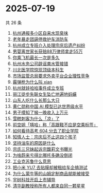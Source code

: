 # 2025-07-19

共 26 条

<!-- BEGIN -->
<!-- 最后更新时间 Sat Jul 19 2025 14:32:06 GMT+0800 (China Standard Time) -->

1. [杭州通报多小区自来水现臭味](https://www.zhihu.com/search?q=%E6%9D%AD%E5%B7%9E%E9%80%9A%E6%8A%A5%E5%A4%9A%E5%B0%8F%E5%8C%BA%E8%87%AA%E6%9D%A5%E6%B0%B4%E7%8E%B0%E8%87%AD%E5%91%B3)
1. [老年暴走团逼停救护车消防车](https://www.zhihu.com/search?q=%E8%80%81%E5%B9%B4%E6%9A%B4%E8%B5%B0%E5%9B%A2%E9%80%BC%E5%81%9C%E6%95%91%E6%8A%A4%E8%BD%A6%E6%B6%88%E9%98%B2%E8%BD%A6)
1. [杭州成立专班介入处理宗庆后遗产纠纷](https://www.zhihu.com/search?q=%E6%9D%AD%E5%B7%9E%E6%88%90%E7%AB%8B%E4%B8%93%E7%8F%AD%E4%BB%8B%E5%85%A5%E5%A4%84%E7%90%86%E5%AE%97%E5%BA%86%E5%90%8E%E9%81%97%E4%BA%A7%E7%BA%A0%E7%BA%B7)
1. [男婴离世家长获赔88万律师拿走55万](https://www.zhihu.com/search?q=%E7%94%B7%E5%A9%B4%E7%A6%BB%E4%B8%96%E5%AE%B6%E9%95%BF%E8%8E%B7%E8%B5%9488%E4%B8%87%E5%BE%8B%E5%B8%88%E6%8B%BF%E8%B5%B055%E4%B8%87)
1. [你乘飞机最长一次是多久](https://www.zhihu.com/search?q=%E4%BD%A0%E4%B9%98%E9%A3%9E%E6%9C%BA%E6%9C%80%E9%95%BF%E4%B8%80%E6%AC%A1%E6%98%AF%E5%A4%9A%E4%B9%85)
1. [杭州水务公司辟谣粪水管接错](https://www.zhihu.com/search?q=%E6%9D%AD%E5%B7%9E%E6%B0%B4%E5%8A%A1%E5%85%AC%E5%8F%B8%E8%BE%9F%E8%B0%A3%E7%B2%AA%E6%B0%B4%E7%AE%A1%E6%8E%A5%E9%94%99)
1. [川北医学院惊现顶级本科生](https://www.zhihu.com/search?q=%E5%B7%9D%E5%8C%97%E5%8C%BB%E5%AD%A6%E9%99%A2%E6%83%8A%E7%8E%B0%E9%A1%B6%E7%BA%A7%E6%9C%AC%E7%A7%91%E7%94%9F)
1. [市场监管总局要求外卖平台企业理性竞争](https://www.zhihu.com/search?q=%E5%B8%82%E5%9C%BA%E7%9B%91%E7%AE%A1%E6%80%BB%E5%B1%80%E8%A6%81%E6%B1%82%E5%A4%96%E5%8D%96%E5%B9%B3%E5%8F%B0%E4%BC%81%E4%B8%9A%E7%90%86%E6%80%A7%E7%AB%9E%E4%BA%89)
1. [霰弹枪为什么叫 xian](https://www.zhihu.com/search?q=%E9%9C%B0%E5%BC%B9%E6%9E%AA%E4%B8%BA%E4%BB%80%E4%B9%88%E5%8F%AB%20xian)
1. [杭州就娃哈哈事件成立专班](https://www.zhihu.com/search?q=%E6%9D%AD%E5%B7%9E%E5%B0%B1%E5%A8%83%E5%93%88%E5%93%88%E4%BA%8B%E4%BB%B6%E6%88%90%E7%AB%8B%E4%B8%93%E7%8F%AD)
1. [丽江徒步失联女生坠亡地遍地蚂蟥](https://www.zhihu.com/search?q=%E4%B8%BD%E6%B1%9F%E5%BE%92%E6%AD%A5%E5%A4%B1%E8%81%94%E5%A5%B3%E7%94%9F%E5%9D%A0%E4%BA%A1%E5%9C%B0%E9%81%8D%E5%9C%B0%E8%9A%82%E8%9F%A5)
1. [山东人吃什么长那么大只](https://www.zhihu.com/search?q=%E5%B1%B1%E4%B8%9C%E4%BA%BA%E5%90%83%E4%BB%80%E4%B9%88%E9%95%BF%E9%82%A3%E4%B9%88%E5%A4%A7%E5%8F%AA)
1. [黄仁勋称中国 AI 模型已达世界级水平](https://www.zhihu.com/search?q=%E9%BB%84%E4%BB%81%E5%8B%8B%E7%A7%B0%E4%B8%AD%E5%9B%BD%20AI%20%E6%A8%A1%E5%9E%8B%E5%B7%B2%E8%BE%BE%E4%B8%96%E7%95%8C%E7%BA%A7%E6%B0%B4%E5%B9%B3)
1. [男子摸知了猴一晚收入上万元](https://www.zhihu.com/search?q=%E7%94%B7%E5%AD%90%E6%91%B8%E7%9F%A5%E4%BA%86%E7%8C%B4%E4%B8%80%E6%99%9A%E6%94%B6%E5%85%A5%E4%B8%8A%E4%B8%87%E5%85%83)
1. [雪糕刺客为什么「凉」了](https://www.zhihu.com/search?q=%E9%9B%AA%E7%B3%95%E5%88%BA%E5%AE%A2%E4%B8%BA%E4%BB%80%E4%B9%88%E3%80%8C%E5%87%89%E3%80%8D%E4%BA%86)
1. [前空姐「嘻哈」称「高跟鞋不应是空乘标签」](https://www.zhihu.com/search?q=%E5%89%8D%E7%A9%BA%E5%A7%90%E3%80%8C%E5%98%BB%E5%93%88%E3%80%8D%E7%A7%B0%E3%80%8C%E9%AB%98%E8%B7%9F%E9%9E%8B%E4%B8%8D%E5%BA%94%E6%98%AF%E7%A9%BA%E4%B9%98%E6%A0%87%E7%AD%BE%E3%80%8D)
1. [如何看待高考 604 分去了职业学院](https://www.zhihu.com/search?q=%E5%A6%82%E4%BD%95%E7%9C%8B%E5%BE%85%E9%AB%98%E8%80%83%20604%20%E5%88%86%E5%8E%BB%E4%BA%86%E8%81%8C%E4%B8%9A%E5%AD%A6%E9%99%A2)
1. [知情人士：宗庆后不止这四个孩子](https://www.zhihu.com/search?q=%E7%9F%A5%E6%83%85%E4%BA%BA%E5%A3%AB%EF%BC%9A%E5%AE%97%E5%BA%86%E5%90%8E%E4%B8%8D%E6%AD%A2%E8%BF%99%E5%9B%9B%E4%B8%AA%E5%AD%A9%E5%AD%90)
1. [坚持油车的原因是什么](https://www.zhihu.com/search?q=%E5%9D%9A%E6%8C%81%E6%B2%B9%E8%BD%A6%E7%9A%84%E5%8E%9F%E5%9B%A0%E6%98%AF%E4%BB%80%E4%B9%88)
1. [宗氏三兄妹起诉宗馥莉文书曝光](https://www.zhihu.com/search?q=%E5%AE%97%E6%B0%8F%E4%B8%89%E5%85%84%E5%A6%B9%E8%B5%B7%E8%AF%89%E5%AE%97%E9%A6%A5%E8%8E%89%E6%96%87%E4%B9%A6%E6%9B%9D%E5%85%89)
1. [为啥蔚来亏得比哪吒多确没倒闭](https://www.zhihu.com/search?q=%E4%B8%BA%E5%95%A5%E8%94%9A%E6%9D%A5%E4%BA%8F%E5%BE%97%E6%AF%94%E5%93%AA%E5%90%92%E5%A4%9A%E7%A1%AE%E6%B2%A1%E5%80%92%E9%97%AD)
1. [工业克苏鲁什么意思](https://www.zhihu.com/search?q=%E5%B7%A5%E4%B8%9A%E5%85%8B%E8%8B%8F%E9%B2%81%E4%BB%80%E4%B9%88%E6%84%8F%E6%80%9D)
1. [把小米 YU7 去贴膜却被租给车企搞测试](https://www.zhihu.com/search?q=%E6%8A%8A%E5%B0%8F%E7%B1%B3%20YU7%20%E5%8E%BB%E8%B4%B4%E8%86%9C%E5%8D%B4%E8%A2%AB%E7%A7%9F%E7%BB%99%E8%BD%A6%E4%BC%81%E6%90%9E%E6%B5%8B%E8%AF%95)
1. [为什么蒙牛等的山姆定制商品就能被接受](https://www.zhihu.com/search?q=%E4%B8%BA%E4%BB%80%E4%B9%88%E8%92%99%E7%89%9B%E7%AD%89%E7%9A%84%E5%B1%B1%E5%A7%86%E5%AE%9A%E5%88%B6%E5%95%86%E5%93%81%E5%B0%B1%E8%83%BD%E8%A2%AB%E6%8E%A5%E5%8F%97)
1. [宇树科技开启上市辅导](https://www.zhihu.com/search?q=%E5%AE%87%E6%A0%91%E7%A7%91%E6%8A%80%E5%BC%80%E5%90%AF%E4%B8%8A%E5%B8%82%E8%BE%85%E5%AF%BC)
1. [清华副教授称所有人都来自同一颗星星](https://www.zhihu.com/search?q=%E6%B8%85%E5%8D%8E%E5%89%AF%E6%95%99%E6%8E%88%E7%A7%B0%E6%89%80%E6%9C%89%E4%BA%BA%E9%83%BD%E6%9D%A5%E8%87%AA%E5%90%8C%E4%B8%80%E9%A2%97%E6%98%9F%E6%98%9F)

<!-- END -->
